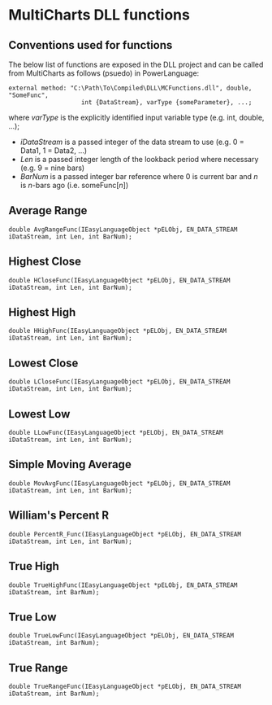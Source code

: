 # MultiCharts DLL functions #

## Conventions used for functions ##
The below list of functions are exposed in the DLL project and can be called from MultiCharts as follows (psuedo) in PowerLanguage: 

    external method: "C:\Path\To\Compiled\DLL\MCFunctions.dll", double, "SomeFunc", 
						int {DataStream}, varType {someParameter}, ...;

where *varType* is the explicitly identified input variable type (e.g. int, double, ...);

- *iDataStream* is a passed integer of the data stream to use (e.g. 0 = Data1, 1 = Data2, ...)
- *Len* is a passed integer length of the lookback period where necessary (e.g. 9 = nine bars)
- *BarNum* is a passed integer bar reference where 0 is current bar and *n* is *n*-bars ago (i.e. someFunc[*n*])


## Average Range ##
    double AvgRangeFunc(IEasyLanguageObject *pELObj, EN_DATA_STREAM iDataStream, int Len, int BarNum);
## Highest Close ##
    double HCloseFunc(IEasyLanguageObject *pELObj, EN_DATA_STREAM iDataStream, int Len, int BarNum);
## Highest High ##
    double HHighFunc(IEasyLanguageObject *pELObj, EN_DATA_STREAM iDataStream, int Len, int BarNum);
## Lowest Close ##
    double LCloseFunc(IEasyLanguageObject *pELObj, EN_DATA_STREAM iDataStream, int Len, int BarNum);
## Lowest Low ##
    double LLowFunc(IEasyLanguageObject *pELObj, EN_DATA_STREAM iDataStream, int Len, int BarNum);
## Simple Moving Average ##
    double MovAvgFunc(IEasyLanguageObject *pELObj, EN_DATA_STREAM iDataStream, int Len, int BarNum);
## William's Percent R ##
    double PercentR_Func(IEasyLanguageObject *pELObj, EN_DATA_STREAM iDataStream, int Len, int BarNum);
## True High ##
    double TrueHighFunc(IEasyLanguageObject *pELObj, EN_DATA_STREAM iDataStream, int BarNum);
## True Low ##
    double TrueLowFunc(IEasyLanguageObject *pELObj, EN_DATA_STREAM iDataStream, int BarNum);
## True Range ##
    double TrueRangeFunc(IEasyLanguageObject *pELObj, EN_DATA_STREAM iDataStream, int BarNum);